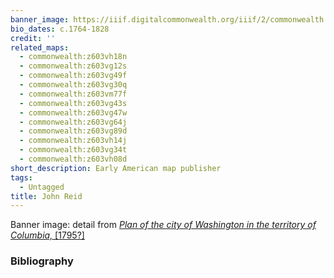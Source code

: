 ```yaml
---
banner_image: https://iiif.digitalcommonwealth.org/iiif/2/commonwealth:z603vp05m/206,2046,2899,1274/full/0/default.jpg
bio_dates: c.1764-1828
credit: ''
related_maps:
  - commonwealth:z603vh18n
  - commonwealth:z603vg12s
  - commonwealth:z603vg49f
  - commonwealth:z603vg30q
  - commonwealth:z603vm77f
  - commonwealth:z603vg43s
  - commonwealth:z603vg47w
  - commonwealth:z603vg64j
  - commonwealth:z603vg89d
  - commonwealth:z603vh14j
  - commonwealth:z603vg34t
  - commonwealth:z603vh08d
short_description: Early American map publisher
tags:
  - Untagged
title: John Reid
---
```



<p>Banner image: detail from <em><a href="/maps/commonwealth:z603vp04b">Plan of the city of Washington in the territory of Columbia,</a></em><a href="/maps/commonwealth:z603vp04b">&nbsp;[1795?]</a></p>

### Bibliography


